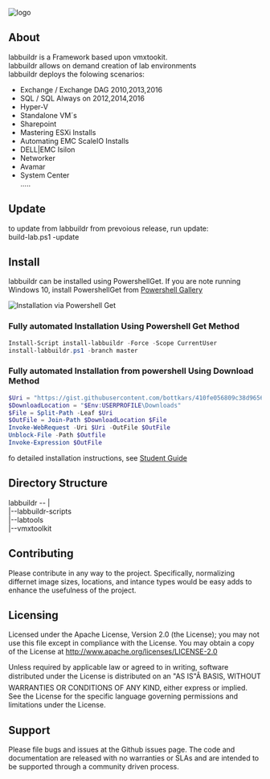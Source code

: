 
![logo](https://cloud.githubusercontent.com/assets/8255007/17669992/3d3a18ba-6310-11e6-829a-2d8fc7995712.jpg)  


## About
labbuildr is a Framework based upon vmxtookit.  
labbuildr allows on demand creation of lab environments  
labbuildr deploys the folowing scenarios:  
  - Exchange / Exchange DAG 2010,2013,2016  
  - SQL / SQL Always on 2012,2014,2016  
  - Hyper-V  
  - Standalone VM´s  
  - Sharepoint  
  - Mastering ESXi Installs  
  - Automating EMC ScaleIO Installs  
  - DELL|EMC Isilon  
  - Networker  
  - Avamar  
  - System Center    
  .....
 


## Update    
to update from labbuildr from prevoious release, run update:   
build-lab.ps1 -update  
   

## Install    

labbuildr can be installed using PowershellGet. If you are note running Windows 10, install PowershellGet from
[Powershell Gallery](https://www.powershellgallery.com)

![Installation via Powershell Get](https://user-images.githubusercontent.com/8255007/27817547-0991ef12-6092-11e7-9f57-0860e5cb6c83.png)
### Fully automated Installation Using Powershell Get Method
```Powershell
Install-Script install-labbuildr -Force -Scope CurrentUser
install-labbuildr.ps1 -branch master
```


### Fully automated Installation from powershell Using Download Method
```Powershell
$Uri = "https://gist.githubusercontent.com/bottkars/410fe056809c38d96562/raw/install-labbuildr.ps1"
$DownloadLocation = "$Env:USERPROFILE\Downloads"
$File = Split-Path -Leaf $Uri
$OutFile = Join-Path $DownloadLocation $File
Invoke-WebRequest -Uri $Uri -OutFile $OutFile
Unblock-File -Path $Outfile
Invoke-Expression $OutFile
```
fo detailed installation instructions, see [Student Guide](student_guide.md)

## Directory Structure   


labbuildr --  |    
              |--labbuildr-scripts    
              |--labtools    
              |--vmxtoolkit    
                




## Contributing   
Please contribute in any way to the project. Specifically, normalizing differnet image sizes, locations, and intance types would be easy adds to enhance the usefulness of the project.

## Licensing   
Licensed under the Apache License, Version 2.0 (the License); you may not use this file except in compliance with the License. You may obtain a copy of the License at http://www.apache.org/licenses/LICENSE-2.0

Unless required by applicable law or agreed to in writing, software distributed under the License is distributed on an "AS IS"Â BASIS, WITHOUT WARRANTIES OR CONDITIONS OF ANY KIND, either express or implied. See the License for the specific language governing permissions and limitations under the License.

## Support   
Please file bugs and issues at the Github issues page. The code and documentation are released with no warranties or SLAs and are intended to be supported through a community driven process.


